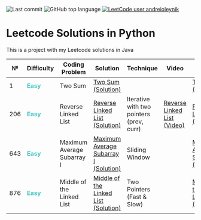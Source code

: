 ![Last commit](https://img.shields.io/github/last-commit/a-oleynik/leetcode-python?style=for-the-badge&color=9cf&logo=git)
![GitHub top language](https://img.shields.io/github/languages/top/a-oleynik/leetcode-python?style=for-the-badge&color=blue)
[![LeetCode user andreioleynik](https://img.shields.io/badge/dynamic/json?style=for-the-badge&labelColor=black&color=%23ffa116&label=Solved&query=solvedOverTotal&url=https%3A%2F%2Fleetcode-badge.vercel.app%2Fapi%2Fusers%2Fandreioleynik&logo=leetcode&logoColor=yellow)](https://leetcode.com/u/andreioleynik/)

# Leetcode Solutions in Python

This is a project with my Leetcode solutions in Java

| №   | Difficulty                                   | Coding Problem             | Solution                                                                                                                     | Technique                                | Video                                                                      | Leetcode link                                                                                                     |
|-----|----------------------------------------------|----------------------------|------------------------------------------------------------------------------------------------------------------------------|------------------------------------------|----------------------------------------------------------------------------|-------------------------------------------------------------------------------------------------------------------|
| 1   | <span style="color:#46c6c2"> **Easy**</span> | Two Sum                    | [Two Sum (Solution)](https://github.com/a-oleynik/leetcode-python/tree/main/two_sum.py)                                      |                                          |                                                                            | [Two Sum (Description)](https://leetcode.com/problems/two-sum/description/)                                       |
| 206 | <span style="color:#46c6c2"> **Easy**</span> | Reverse Linked List        | [Reverse Linked List (Solution)](https://github.com/a-oleynik/leetcode-python/tree/main/reverse_linked_list.py)              | Iterative with two pointers (prev, curr) | [Reverse Linked List (Video)](https://www.youtube.com/watch?v=6SvjpfTuZFU) | [Reverse Linked List (Description)](https://leetcode.com/problems/reverse-linked-list/description/)               |
| 643 | <span style="color:#46c6c2"> **Easy**</span> | Maximum Average Subarray I | [Maximum Average Subarray I  (Solution)](https://github.com/a-oleynik/leetcode-python/tree/main/maximum_average_subarray.py) | Sliding Window                           |                                                                            | [Maximum Average Subarray I (Description)](https://leetcode.com/problems/maximum-average-subarray-i/description/) |
| 876 | <span style="color:#46c6c2"> **Easy**</span> | Middle of the Linked List  | [Middle of the Linked List (Solution)](https://github.com/a-oleynik/leetcode-python/tree/main/middle_of_linked_list.py)      | Two Pointers (Fast & Slow)               |                                                                            | [Middle of the Linked List (Description)](https://leetcode.com/problems/middle-of-the-linked-list/description/)   |
